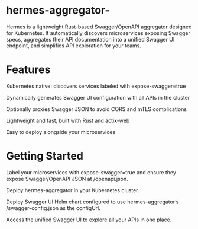 # hermes-aggregator-
Hermes is a lightweight Rust-based Swagger/OpenAPI aggregator designed for Kubernetes. 
It automatically discovers microservices exposing Swagger specs, aggregates their API documentation into a unified Swagger UI endpoint, and simplifies API exploration for your teams.

# Features
Kubernetes native: discovers services labeled with expose-swagger=true

Dynamically generates Swagger UI configuration with all APIs in the cluster

Optionally proxies Swagger JSON to avoid CORS and mTLS complications

Lightweight and fast, built with Rust and actix-web

Easy to deploy alongside your microservices


# Getting Started
Label your microservices with expose-swagger=true and ensure they expose Swagger/OpenAPI JSON at /openapi.json.

Deploy hermes-aggregator in your Kubernetes cluster.

Deploy Swagger UI Helm chart configured to use hermes-aggregator’s /swagger-config.json as the configUrl.

Access the unified Swagger UI to explore all your APIs in one place.
